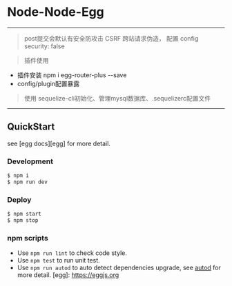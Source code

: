 # Node-Node-Egg

---

> post提交会默认有安全防攻击 CSRF 跨站请求伪造， 配置 config security: false

> 插件使用

- 插件安装 npm i egg-router-plus --save
- config/plugin配置暴露


> 使用 sequelize-cli初始化、管理mysql数据库、.sequelizerc配置文件

---

## QuickStart
<!-- add docs here for user -->
see [egg docs][egg] for more detail.
### Development
```bash
$ npm i
$ npm run dev
```
### Deploy
```bash
$ npm start
$ npm stop
```
### npm scripts
- Use `npm run lint` to check code style.
- Use `npm test` to run unit test.
- Use `npm run autod` to auto detect dependencies upgrade, see [autod](https://www.npmjs.com/package/autod) for more detail.
[egg]: https://eggjs.org
